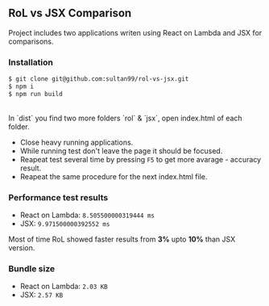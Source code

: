 ## RoL vs JSX Comparison
Project includes two applications writen using React on Lambda and JSX for comparisons.
<br/>

### Installation
```sh
$ git clone git@github.com:sultan99/rol-vs-jsx.git
$ npm i
$ npm run build
```
<br/>
In `dist` you find two more folders `rol` & `jsx`, open index.html of each folder.

- Close heavy running applications.
- While running test don't leave the page it should be focused.
- Reapeat test several time by pressing `F5` to get more avarage - accuracy result.
- Reapeat the same procedure for the next index.html file.

### Performance test results
- React on Lambda: `8.505500000319444 ms`
- JSX: `9.971500000392552 ms`

Most of time RoL showed faster results from **3%** upto **10%** than JSX version.

### Bundle size
- React on Lambda: `2.03 KB`
- JSX: `2.57 KB`
